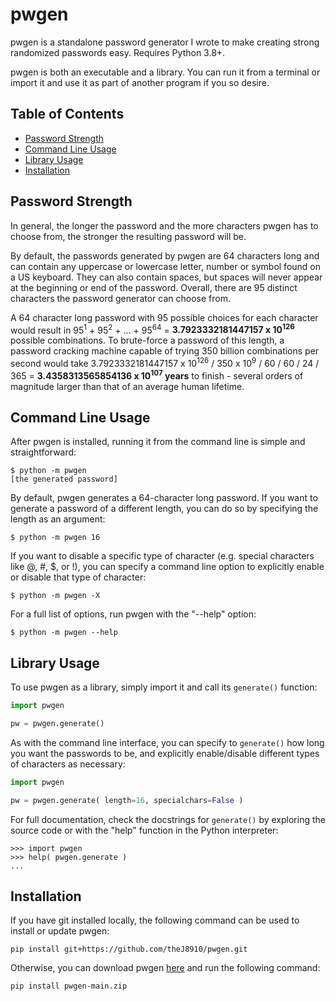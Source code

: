 pwgen
=====

pwgen is a standalone password generator I wrote to make creating strong randomized passwords easy. Requires Python 3.8+.

pwgen is both an executable and a library. You can run it from a terminal or import it and use it as part of another program if you so desire.

Table of Contents
-----------------
* [Password Strength](#password-strength)
* [Command Line Usage](#command-line-usage)
* [Library Usage](#library-usage)
* [Installation](#installation)

Password Strength
-----------------
In general, the longer the password and the more characters pwgen has to choose from, the stronger the resulting password will be.

By default, the passwords generated by pwgen are 64 characters long and can contain any uppercase or lowercase letter, number or symbol found on a US keyboard.
They can also contain spaces, but spaces will never appear at the beginning or end of the password.
Overall, there are 95 distinct characters the password generator can choose from.

A 64 character long password with 95 possible choices for each character would result in 95<sup>1</sup> + 95<sup>2</sup> + ... + 95<sup>64</sup> = **3.7923332181447157 x 10<sup>126</sup>** possible combinations.
To brute-force a password of this length, a password cracking machine capable of trying 350 billion combinations per second would take 3.7923332181447157 x 10<sup>126</sup> / 350 x 10<sup>9</sup> / 60 / 60 / 24 / 365 = **3.4358313565854136 x 10<sup>107</sup> years** to finish - several orders of magnitude larger than that of an average human lifetime.

Command Line Usage
------------------
After pwgen is installed, running it from the command line is simple and straightforward:
```shell
$ python -m pwgen
[the generated password]
```

By default, pwgen generates a 64-character long password. If you want to generate a password of a different length, you can do so by specifying the length as an argument:
```shell
$ python -m pwgen 16
```

If you want to disable a specific type of character (e.g. special characters like @, #, $, or !), you can specify a command line option to explicitly enable or disable that type of character:
```shell
$ python -m pwgen -X
```

For a full list of options, run pwgen with the "--help" option:
```shell
$ python -m pwgen --help
```

Library Usage
-------------
To use pwgen as a library, simply import it and call its `generate()` function:
```python
import pwgen

pw = pwgen.generate()
```

As with the command line interface, you can specify to `generate()` how long you want the passwords to be, and explicitly enable/disable different types of characters as necessary:
```python
import pwgen

pw = pwgen.generate( length=16, specialchars=False )
```

For full documentation, check the docstrings for `generate()` by exploring the source code or with the "help" function in the Python interpreter:
```
>>> import pwgen
>>> help( pwgen.generate )
...
```

Installation
------------
If you have git installed locally, the following command can be used to install or update pwgen:

`pip install git+https://github.com/theJ8910/pwgen.git`

Otherwise, you can download pwgen [here](https://github.com/theJ8910/pwgen/archive/main.zip) and run the following command:

`pip install pwgen-main.zip`

